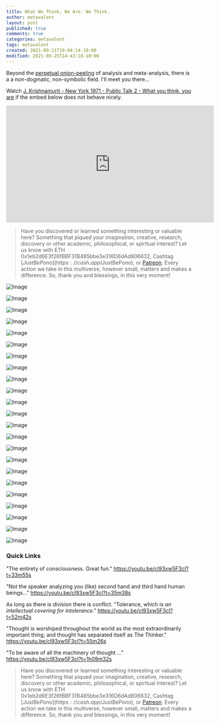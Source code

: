 ```yaml
---
title: What We Think, We Are. We Think.
author: metavalent
layout: post
published: true
comments: true
categories: metavalent
tags: metavalent
created: 2021-09-21T19:04:14-10:00
modified: 2021-09-25T14:43:18-10:00
---
```


Beyond the [perpetual onion-peeling](https://youtu.be/cl93xw5F3cI?t=10m35s) of analysis and meta-analysis, there is a a non-dogmatic, non-symbolic field. I'll meet you there...

Watch [J. Krishnamurti - New York 1971 - Public Talk 2 - What you think, you are](https://youtu.be/cl93xw5F3cI) if the embed below does not behave nicely. 

<div class="embed-container"><iframe width="560" height="315" src="https://www.youtube.com/embed/cl93xw5F3cI" title="YouTube video player" frameborder="0" allow="accelerometer; autoplay; clipboard-write; encrypted-media; gyroscope; picture-in-picture" allowfullscreen></iframe></div>

> Have you discovered or learned something interesting or valuable here? Something that piqued your imagination, creative, research, discovery or other academic, philosophical, or spiritual interest? Let us know with ETH 0x1eb2d6E3f26fBBF31B485bbe3e316D6dAd806632, Cashtag [$JustBePono](https://cash.app/$JustBePono), or [Patreon](https://patreon.com/metavalent). Every action we take in this multiverse, however small, matters and makes a difference. So, thank you and blessings, in this very moment!

![Image](/assets/images/9db6f4602a714945ff77702fe8013e2f.png)

![Image](/assets/images/0b2c8f48bad12b62a66e25da044d0072.png)

![Image](/assets/images/6526ebf6dbfcd2b30494af48ddafd0c3.png)

![Image](/assets/images/f9e1271589420b638566afb2672382d3.png)

![Image](/assets/images/b64188e608eca3bf01b68e6728164647.png)

![Image](/assets/images/eb584119744e510bb56ef39d2a2c213d.png)

![Image](/assets/images/69c68f346c09e56385396cad6e040ad1.png)

![Image](/assets/images/fb15904f82735365c4b38c93b3396f14.png)

![Image](/assets/images/aaad0cfe290994efb6fe23ee31df1bd3.png)

![Image](/assets/images/99acf140f97e0394da34e5246286d843.png)

![Image](/assets/images/aa21ffa4b5c6105ffef753357958cf52.png)

![Image](/assets/images/6ec570e63cccca812a83286b4ecf872d.png)

![Image](/assets/images/46e0a6b8bc76c6413348ff4c1a99d52d.png)

![Image](/assets/images/df1abb2dbcbb7d0603b959e6b00f2383.png)

![Image](/assets/images/64266b8ef3a21d1d52e098a49f5a6614.png)

![Image](/assets/images/d7ddcd214290ff0473fa73b8e9cc839e.png)

![Image](/assets/images/3dd056282a2fffe19d680e6829fbc49a.png)

![Image](/assets/images/a8d231fbb8d02166225c54ca362da11e.png)

![Image](/assets/images/da97f15dd1ed538a7637a393e24ab580.png)

![Image](/assets/images/c03f5f84713b8fe7727fd66bdad15fd6.png)

![Image](/assets/images/74e2df3468bb0455b713fb53266a1ae0.png)

![Image](/assets/images/6c771625a3258f19db64cdde01b43105.png)

![Image](/assets/images/32ddbf97fe824938827a2168d019fe56.png)

### Quick Links

"The entirety of consciousness. Great fun." https://youtu.be/cl93xw5F3cI?t=33m55s

"Not the speaker analyzing you (like) second hand and third hand human beings..."
https://youtu.be/cl93xw5F3cI?t=35m38s

As long as there is division there is conflict. "Tolerance, which is *an intellectual covering for intolerance*." https://youtu.be/cl93xw5F3cI?t=52m42s

"Thought is worshiped throughout the world as the most extraordinarily important thing; and thought has separated itself as The Thinker."
https://youtu.be/cl93xw5F3cI?t=55m26s

"To be aware of all the machinery of thought ..."
https://youtu.be/cl93xw5F3cI?t=1h09m32s

> Have you discovered or learned something interesting or valuable here? Something that piqued your imagination, creative, research, discovery or other academic, philosophical, or spiritual interest? Let us know with ETH 0x1eb2d6E3f26fBBF31B485bbe3e316D6dAd806632, Cashtag [$JustBePono](https://cash.app/$JustBePono), or [Patreon](https://patreon.com/metavalent). Every action we take in this multiverse, however small, matters and makes a difference. So, thank you and blessings, in this very moment!
